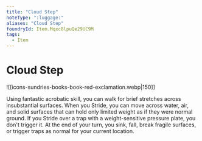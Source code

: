 ```yaml
---
title: "Cloud Step"
noteType: ":luggage:"
aliases: "Cloud Step"
foundryId: Item.Mqxc8lpuQe29UC9M
tags:
  - Item
---
```


# Cloud Step
![[icons-sundries-books-book-red-exclamation.webp|150]]

Using fantastic acrobatic skill, you can walk for brief stretches across insubstantial surfaces. When you Stride, you can move across water, air, and solid surfaces that can hold only limited weight as if they were normal ground. If you Stride over a trap with a weight-sensitive pressure plate, you don't trigger it. At the end of your turn, you sink, fall, break fragile surfaces, or trigger traps as normal for your current location.
